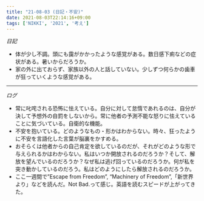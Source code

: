 ```yaml
---
title: "21-08-03 (日記・不安)"
date: 2021-08-03T22:14:16+09:00
tags: ['NIKKI', '2021', '考え']
---
```

*日記*
- 体が少し不調。頭にも靄がかかったような感覚がある。数日感下痢などの症状がある。暑いからだろうか。
- 家の外に出ておらず、家族以外の人と話していない。少しずつ何らかの歯車が狂っていくような感覚がある。
---
*ログ*
- 常に叱咤される恐怖に怯えている。自分に対して怠惰であれるのは、自分が決して予想外の自罰をしないから。常に他者の予測不能な怒りに怯えていることに気づいている。自衛的な機能。
- 不安を抱いている。どのようなもの・形かはわからない。時々、狂ったように不安を言語化した言葉が脳裏をかすめる。
- おそらくは他者からの自己肯定を欲しているのだが、それがどのような形で与えられるかはわからない。私はいつか開放されるのだろうか？そして、解放を望んでいるのだろうか？なぜ私は逃げ回っているのだろうか。何が私を突き動かしているのだろう。私はどのようにしたら解放されるのだろうか。
- ここ一週間で”Escape from Freedom”, “Machinery of Freedom”,「新世界より」などを読んだ。Not Bad.って感じ。英語を読むスピードが上がってきた。

